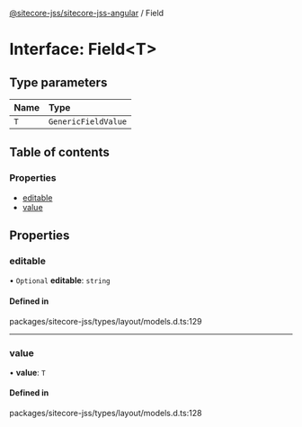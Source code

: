 [@sitecore-jss/sitecore-jss-angular](../README.md) / Field

# Interface: Field\<T\>

## Type parameters

| Name | Type |
| :------ | :------ |
| `T` | `GenericFieldValue` |

## Table of contents

### Properties

- [editable](Field.md#editable)
- [value](Field.md#value)

## Properties

### editable

• `Optional` **editable**: `string`

#### Defined in

packages/sitecore-jss/types/layout/models.d.ts:129

___

### value

• **value**: `T`

#### Defined in

packages/sitecore-jss/types/layout/models.d.ts:128
